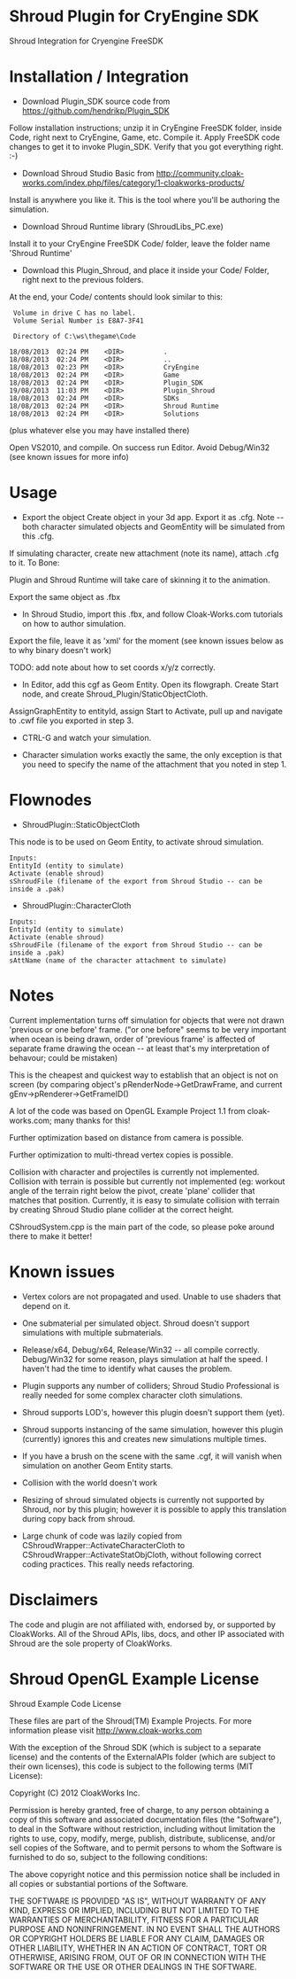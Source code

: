 Shroud Plugin for CryEngine SDK
=====================================

Shroud Integration for Cryengine FreeSDK

Installation / Integration
==========================

* Download Plugin_SDK source code from https://github.com/hendrikp/Plugin_SDK

Follow installation instructions; unzip it in CryEngine FreeSDK folder, inside Code, right next to CryEngine, Game, etc.  Compile it.  Apply FreeSDK code changes to get it to invoke Plugin_SDK.  Verify that you got everything right. :-)

* Download Shroud Studio Basic from http://community.cloak-works.com/index.php/files/category/1-cloakworks-products/

Install is anywhere you like it.  This is the tool where you'll be authoring the simulation.

* Download Shroud Runtime library (ShroudLibs_PC.exe)

Install it to your CryEngine FreeSDK Code/ folder, leave the folder name 'Shroud Runtime'

* Download this Plugin_Shroud, and place it inside your Code/ Folder, right next to the previous folders.

At the end, your Code/ contents should look similar to this:
```
 Volume in drive C has no label.
 Volume Serial Number is E8A7-3F41

 Directory of C:\ws\thegame\Code

18/08/2013  02:24 PM    <DIR>          .
18/08/2013  02:24 PM    <DIR>          ..
18/08/2013  02:23 PM    <DIR>          CryEngine
18/08/2013  02:24 PM    <DIR>          Game
18/08/2013  02:24 PM    <DIR>          Plugin_SDK
19/08/2013  11:03 PM    <DIR>          Plugin_Shroud
18/08/2013  02:24 PM    <DIR>          SDKs
18/08/2013  02:24 PM    <DIR>          Shroud Runtime
18/08/2013  02:24 PM    <DIR>          Solutions
```
(plus whatever else you may have installed there)

Open VS2010, and compile.  On success run Editor.  Avoid Debug/Win32 (see known issues for more info)


Usage
=====

* Export the object
Create object in your 3d app.  Export it as .cfg.  Note -- both character simulated objects
and GeomEntity will be simulated from this .cfg.

If simulating character, create new attachment (note its name), attach .cfg to it. To Bone: <your root bone>

Plugin and Shroud Runtime will take care of skinning it to the animation.

Export the same object as .fbx

* In Shroud Studio, import this .fbx, and follow Cloak-Works.com tutorials on how to author simulation.

Export the file, leave it as 'xml' for the moment (see known issues below as to why binary doesn't work)

TODO: add note about how to set coords x/y/z correctly.

* In Editor, add this cgf as Geom Entity.  Open its flowgraph.  Create Start node, and create
Shroud_Plugin/StaticObjectCloth.

AssignGraphEntity to entityId, assign Start to Activate, pull up and navigate to .cwf file you exported in step 3.

* CTRL-G and watch your simulation.

* Character simulation works exactly the same, the only exception is that you need to specify the name of the attachment that you noted in step 1.

Flownodes
=========
* ShroudPlugin::StaticObjectCloth

This node is to be used on Geom Entity, to activate shroud simulation.
```
Inputs:
EntityId (entity to simulate)
Activate (enable shroud)
sShroudFile (filename of the export from Shroud Studio -- can be inside a .pak)
```
* ShroudPlugin::CharacterCloth
```
Inputs:
EntityId (entity to simulate)
Activate (enable shroud)
sShroudFile (filename of the export from Shroud Studio -- can be inside a .pak)
sAttName (name of the character attachment to simulate)
```

Notes
=====

Current implementation turns off simulation for objects that were not drawn 'previous or one before' frame.
("or one before" seems to be very important when ocean is being drawn, order of 'previous frame' is affected of separate frame drawing the ocean -- at least that's my interpretation of behavour; could be mistaken)

This is the cheapest and quickest way to establish that an object is not on screen (by comparing object's pRenderNode->GetDrawFrame, and current gEnv->pRenderer->GetFrameID()

A lot of the code was based on OpenGL Example Project 1.1 from cloak-works.com; many thanks for this!

Further optimization based on distance from camera is possible.

Further optimization to multi-thread vertex copies is possible.

Collision with character and projectiles is currently not implemented.  Collision with terrain is possible but currently not implemented (eg: workout angle of the terrain right below the pivot, create 'plane' collider that matches that position.
Currently, it is easy to simulate collision with terrain by creating Shroud Studio plane collider at the correct height.

CShroudSystem.cpp is the main part of the code, so please poke around there to make it better!

Known issues
============

* Vertex colors are not propagated and used.  Unable to use shaders that depend on it.

* One submaterial per simulated object.  Shroud doesn't support simulations with multiple submaterials.

* Release/x64, Debug/x64, Release/Win32 -- all compile correctly.  Debug/Win32 for some reason, plays simulation at half the speed.  I haven't had the time to identify what causes the problem.

* Plugin supports any number of colliders; Shroud Studio Professional is really needed for some complex character cloth simulations.

* Shroud supports LOD's, however this plugin doesn't support them (yet).

* Shroud supports instancing of the same simulation, however this plugin (currently) ignores this and creates new simulations multiple times.

* If you have a brush on the scene with the same .cgf, it will vanish when simulation on another Geom Entity starts.

* Collision with the world doesn't work

* Resizing of shroud simulated objects is currently not supported by Shroud, nor by this plugin; however it is possible to apply this translation during copy back from shroud.

* Large chunk of code was lazily copied from CShroudWrapper::ActivateCharacterCloth to CShroudWrapper::ActivateStatObjCloth, without following correct coding practices.  This really needs refactoring.



Disclaimers
===========
The code and plugin are not affiliated with, endorsed by, or supported by CloakWorks. All of the Shroud APIs, libs, docs, and other IP associated with Shroud are the sole property of CloakWorks.


Shroud OpenGL Example License
=============================
Shroud Example Code License

These files are part of the Shroud(TM) Example Projects.  For more information please visit http://www.cloak-works.com

With the exception of the Shroud SDK (which is subject to a separate license) and the contents of the ExternalAPIs folder (which are subject to their own licenses), this code is subject to the following terms (MIT License):

Copyright (C) 2012 CloakWorks Inc.

Permission is hereby granted, free of charge, to any person obtaining a copy of this software and associated documentation files (the "Software"), to deal in the Software without restriction, including without limitation the rights to use, copy, modify, merge, publish, distribute, sublicense, and/or sell copies of the Software, and to permit persons to whom the Software is furnished to do so, subject to the following conditions:

The above copyright notice and this permission notice shall be included in all copies or substantial portions of the Software.

THE SOFTWARE IS PROVIDED "AS IS", WITHOUT WARRANTY OF ANY KIND, EXPRESS OR IMPLIED, INCLUDING BUT NOT LIMITED TO THE WARRANTIES OF MERCHANTABILITY, FITNESS FOR A PARTICULAR PURPOSE AND NONINFRINGEMENT. IN NO EVENT SHALL THE AUTHORS OR COPYRIGHT HOLDERS BE LIABLE FOR ANY CLAIM, DAMAGES OR OTHER LIABILITY, WHETHER IN AN ACTION OF CONTRACT, TORT OR OTHERWISE, ARISING FROM, OUT OF OR IN CONNECTION WITH THE SOFTWARE OR THE USE OR OTHER DEALINGS IN THE SOFTWARE.
